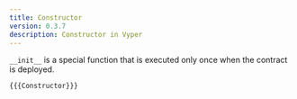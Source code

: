 ```yaml
---
title: Constructor
version: 0.3.7
description: Constructor in Vyper
---
```


`__init__` is a special function that is executed only once when the contract is deployed.

```vyper
{{{Constructor}}}
```

